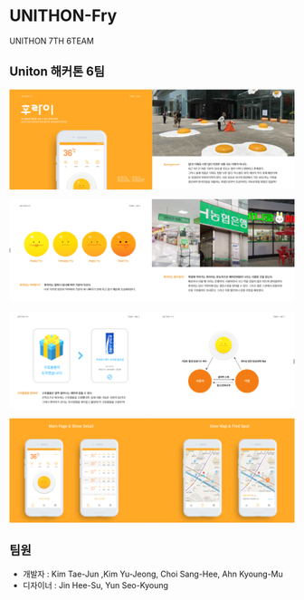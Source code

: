 # UNITHON-Fry
UNITHON 7TH 6TEAM
## Uniton 해커톤 6팀

![img1](.\app\src\main\res\drawable\img1.png)

![img1](.\app\src\main\res\drawable\img2.png)

![img1](.\app\src\main\res\drawable\img3.png)

![img1](.\app\src\main\res\drawable\img4.png)

 

 

## 팀원

* 개발자 : Kim Tae-Jun ,Kim Yu-Jeong, Choi Sang-Hee, Ahn Kyoung-Mu
* 디자이너 : Jin Hee-Su, Yun Seo-Kyoung 
